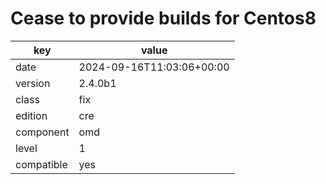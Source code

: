 [//]: # (werk v2)
# Cease to provide builds for Centos8

key        | value
---------- | ---
date       | 2024-09-16T11:03:06+00:00
version    | 2.4.0b1
class      | fix
edition    | cre
component  | omd
level      | 1
compatible | yes


